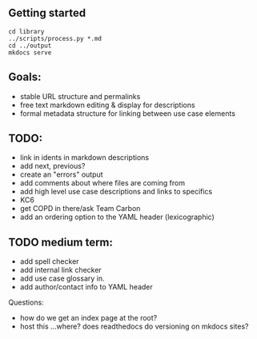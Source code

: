 ## Getting started

```
cd library
../scripts/process.py *.md
cd ../output
mkdocs serve
```

## Goals:

* stable URL structure and permalinks
* free text markdown editing & display for descriptions
* formal metadata structure for linking between use case elements

## TODO:

* link in idents in markdown descriptions
* add next, previous?
* create an "errors" output
* add comments about where files are coming from
* add high level use case descriptions and links to specifics
* KC6
* get COPD in there/ask Team Carbon
* add an ordering option to the YAML header (lexicographic)

## TODO medium term:
* add spell checker
* add internal link checker
* add use case glossary in.
* add author/contact info to YAML header

Questions:
* how do we get an index page at the root?
* host this ...where? does readthedocs do versioning on mkdocs sites?
